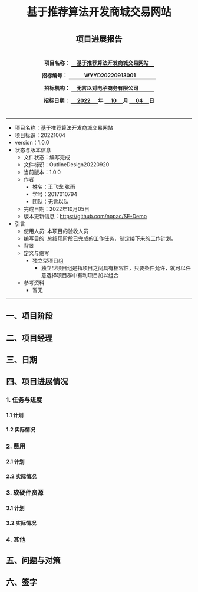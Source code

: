 <center>  

# 基于推荐算法开发商城交易网站
#
#
## 项目进展报告
#
#
#

__项目名称：
<span style="border-bottom:2px solid black;">
&emsp;基于推荐算法开发商城交易网站&emsp;</span>__

**招标编号：
<span style="border-bottom:2px solid black;">
&emsp;&emsp;&emsp;WYYD20220913001&emsp;&emsp;&emsp;&emsp;</span>**

**招标机构：
<span style="border-bottom:2px solid black;">
&emsp;无言以对电子商务有限公司&emsp;&emsp;&emsp;</span>**

**招标日期：
<span style="border-bottom:2px solid black;">&nbsp;&ensp;&ensp;2022&ensp;&ensp;&ensp;</span>年
<span style="border-bottom:2px solid black;">&nbsp;&emsp;10&emsp;&nbsp;</span>月
<span style="border-bottom:2px solid black;">&emsp;&nbsp;04&emsp;&nbsp;</span>日**
</center>  

#

---
* 项目名称：基于推荐算法开发商城交易网站
* 项目标识：20221004
* version：1.0.0
* 状态与版本信息
    * 文件状态：编写完成
    * 文件标识：OutlineDesign20220920
    * 当前版本：1.0.0
    * 作者
        * 姓名：王飞龙 张雨
        * 学号：2017010794 
        * 团队：无言以队
    * 完成日期：2022年10月05日
    * 版本更新信息：https://github.com/nopac/SE-Demo
* 引言
    * 使用人员: 本项目的验收人员
    * 编写目的: 总结现阶段已完成的工作任务，制定接下来的工作计划。
    * 背景
    * 定义与缩写
        * 独立型项目组
            * 独立型项目组是指项目之间具有相容性，只要条件允许，就可以任意选择项目群中有利项目加以组合
    * 参考资料
      * 暂无

---



## 一、项目阶段
## 二、项目经理
## 三、日期
## 四、项目进展情况
### 1. 任务与进度
#### 1.1 计划
#### 1.2 实际情况
### 2. 费用
#### 2.1 计划
#### 2.2 实际情况
### 3. 软硬件资源
#### 3.1 计划
#### 3.2 实际情况
### 4. 其他
## 五、问题与对策
## 六、签字